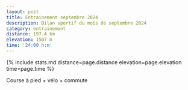 ```yaml
---
layout: post
title: Entrainement septembre 2024
description: Bilan sportif du mois de septembre 2024
category: entrainement
distance: 197.4 km
elevation: 1507 m
time: '24:00 h:m'
---
```


{%
  include stats.md
  distance=page.distance
  elevation=page.elevation
  time=page.time
%}

Course à pied + vélo + commute

<!--
vim:spell spelllang=fr
-->
